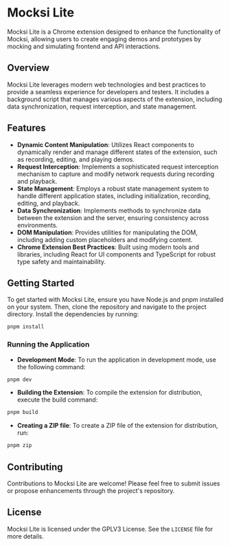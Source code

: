 # Mocksi Lite

Mocksi Lite is a Chrome extension designed to enhance the functionality of Mocksi, allowing users to create engaging demos and prototypes by mocking and simulating frontend and API interactions.

## Overview

Mocksi Lite leverages modern web technologies and best practices to provide a seamless experience for developers and testers. It includes a background script that manages various aspects of the extension, including data synchronization, request interception, and state management.

## Features

- **Dynamic Content Manipulation**: Utilizes React components to dynamically render and manage different states of the extension, such as recording, editing, and playing demos.
- **Request Interception**: Implements a sophisticated request interception mechanism to capture and modify network requests during recording and playback.
- **State Management**: Employs a robust state management system to handle different application states, including initialization, recording, editing, and playback.
- **Data Synchronization**: Implements methods to synchronize data between the extension and the server, ensuring consistency across environments.
- **DOM Manipulation**: Provides utilities for manipulating the DOM, including adding custom placeholders and modifying content.
- **Chrome Extension Best Practices**: Built using modern tools and libraries, including React for UI components and TypeScript for robust type safety and maintainability.

## Getting Started

To get started with Mocksi Lite, ensure you have Node.js and pnpm installed on your system. Then, clone the repository and navigate to the project directory. Install the dependencies by running:

```bash
pnpm install
```

### Running the Application

- **Development Mode**: To run the application in development mode, use the following command:

```bash
pnpm dev
```

- **Building the Extension**: To compile the extension for distribution, execute the build command:

```bash
pnpm build
```

- **Creating a ZIP file**: To create a ZIP file of the extension for distribution, run:

```bash
pnpm zip
```

## Contributing

Contributions to Mocksi Lite are welcome! Please feel free to submit issues or propose enhancements through the project's repository.

## License

Mocksi Lite is licensed under the GPLV3 License. See the `LICENSE` file for more details.